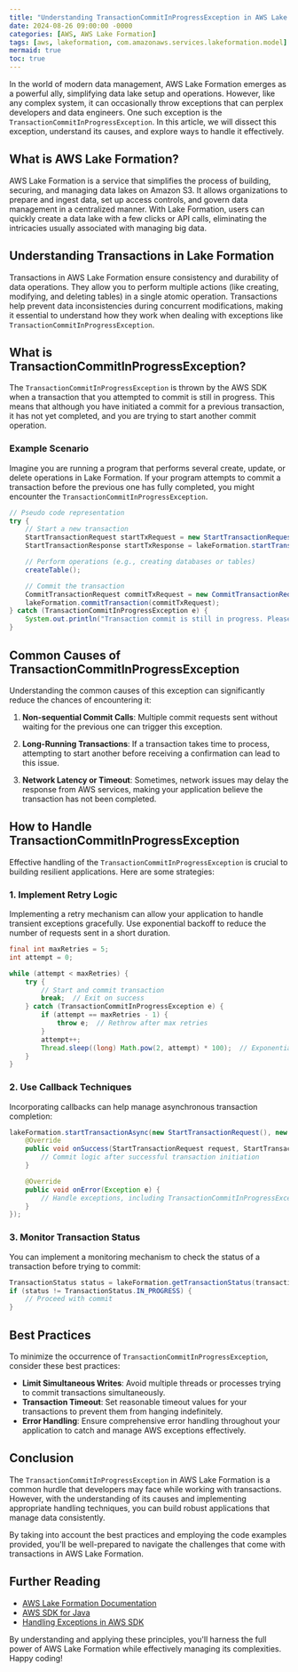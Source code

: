 ```yaml
---
title: "Understanding TransactionCommitInProgressException in AWS Lake Formation: A Comprehensive Guide"
date: 2024-08-26 09:00:00 -0000
categories: [AWS, AWS Lake Formation]
tags: [aws, lakeformation, com.amazonaws.services.lakeformation.model]
mermaid: true
toc: true
---
```



In the world of modern data management, AWS Lake Formation emerges as a powerful ally, simplifying data lake setup and operations. However, like any complex system, it can occasionally throw exceptions that can perplex developers and data engineers. One such exception is the `TransactionCommitInProgressException`. In this article, we will dissect this exception, understand its causes, and explore ways to handle it effectively.

## What is AWS Lake Formation?

AWS Lake Formation is a service that simplifies the process of building, securing, and managing data lakes on Amazon S3. It allows organizations to prepare and ingest data, set up access controls, and govern data management in a centralized manner. With Lake Formation, users can quickly create a data lake with a few clicks or API calls, eliminating the intricacies usually associated with managing big data.

## Understanding Transactions in Lake Formation

Transactions in AWS Lake Formation ensure consistency and durability of data operations. They allow you to perform multiple actions (like creating, modifying, and deleting tables) in a single atomic operation. Transactions help prevent data inconsistencies during concurrent modifications, making it essential to understand how they work when dealing with exceptions like `TransactionCommitInProgressException`.

## What is TransactionCommitInProgressException?

The `TransactionCommitInProgressException` is thrown by the AWS SDK when a transaction that you attempted to commit is still in progress. This means that although you have initiated a commit for a previous transaction, it has not yet completed, and you are trying to start another commit operation.

### Example Scenario

Imagine you are running a program that performs several create, update, or delete operations in Lake Formation. If your program attempts to commit a transaction before the previous one has fully completed, you might encounter the `TransactionCommitInProgressException`.

```java
// Pseudo code representation
try {
    // Start a new transaction
    StartTransactionRequest startTxRequest = new StartTransactionRequest();
    StartTransactionResponse startTxResponse = lakeFormation.startTransaction(startTxRequest);

    // Perform operations (e.g., creating databases or tables)
    createTable();

    // Commit the transaction
    CommitTransactionRequest commitTxRequest = new CommitTransactionRequest().withTransactionId(startTxResponse.getTransactionId());
    lakeFormation.commitTransaction(commitTxRequest);
} catch (TransactionCommitInProgressException e) {
    System.out.println("Transaction commit is still in progress. Please wait and try again.");
}
```

## Common Causes of TransactionCommitInProgressException

Understanding the common causes of this exception can significantly reduce the chances of encountering it:

1. **Non-sequential Commit Calls**: Multiple commit requests sent without waiting for the previous one can trigger this exception.

2. **Long-Running Transactions**: If a transaction takes time to process, attempting to start another before receiving a confirmation can lead to this issue.

3. **Network Latency or Timeout**: Sometimes, network issues may delay the response from AWS services, making your application believe the transaction has not been completed.

## How to Handle TransactionCommitInProgressException

Effective handling of the `TransactionCommitInProgressException` is crucial to building resilient applications. Here are some strategies:

### 1. Implement Retry Logic

Implementing a retry mechanism can allow your application to handle transient exceptions gracefully. Use exponential backoff to reduce the number of requests sent in a short duration.

```java
final int maxRetries = 5;
int attempt = 0;

while (attempt < maxRetries) {
    try {
        // Start and commit transaction
        break;  // Exit on success
    } catch (TransactionCommitInProgressException e) {
        if (attempt == maxRetries - 1) {
            throw e;  // Rethrow after max retries
        }
        attempt++;
        Thread.sleep((long) Math.pow(2, attempt) * 100);  // Exponential backoff
    }
}
```

### 2. Use Callback Techniques

Incorporating callbacks can help manage asynchronous transaction completion:

```java
lakeFormation.startTransactionAsync(new StartTransactionRequest(), new AsyncHandler<StartTransactionRequest, StartTransactionResponse>() {
    @Override
    public void onSuccess(StartTransactionRequest request, StartTransactionResponse response) {
        // Commit logic after successful transaction initiation
    }

    @Override
    public void onError(Exception e) {
        // Handle exceptions, including TransactionCommitInProgressException
    }
});
```

### 3. Monitor Transaction Status

You can implement a monitoring mechanism to check the status of a transaction before trying to commit:

```java
TransactionStatus status = lakeFormation.getTransactionStatus(transactionId);
if (status != TransactionStatus.IN_PROGRESS) {
    // Proceed with commit
}
```

## Best Practices

To minimize the occurrence of `TransactionCommitInProgressException`, consider these best practices:

- **Limit Simultaneous Writes**: Avoid multiple threads or processes trying to commit transactions simultaneously.
- **Transaction Timeout**: Set reasonable timeout values for your transactions to prevent them from hanging indefinitely.
- **Error Handling**: Ensure comprehensive error handling throughout your application to catch and manage AWS exceptions effectively.

## Conclusion

The `TransactionCommitInProgressException` in AWS Lake Formation is a common hurdle that developers may face while working with transactions. However, with the understanding of its causes and implementing appropriate handling techniques, you can build robust applications that manage data consistently.

By taking into account the best practices and employing the code examples provided, you'll be well-prepared to navigate the challenges that come with transactions in AWS Lake Formation.

## Further Reading

- [AWS Lake Formation Documentation](https://docs.aws.amazon.com/lake-formation/latest/dg/what-is-lake-formation.html)
- [AWS SDK for Java](https://docs.aws.amazon.com/sdk-for-java/latest/developer-guide/home.html)
- [Handling Exceptions in AWS SDK](https://docs.aws.amazon.com/sdk-for-java/latest/developer-guide/java_sdk_exception_handling.html)

By understanding and applying these principles, you'll harness the full power of AWS Lake Formation while effectively managing its complexities. Happy coding!

